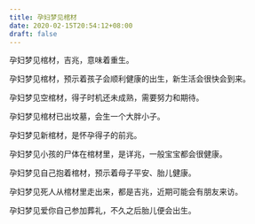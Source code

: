 ```yaml
---
title: 孕妇梦见棺材
date: 2020-02-15T20:54:12+08:00
draft: false
---
```


孕妇梦见棺材，吉兆，意味着重生。<br>

孕妇梦见棺材，预示着孩子会顺利健康的出生，新生活会很快会到来。<br>

孕妇梦见空棺材，得子时机还未成熟，需要努力和期待。<br>

孕妇梦见棺材已出坟墓，会生一个大胖小子。<br>

孕妇梦见新棺材，是怀孕得子的前兆。<br>

孕妇梦见小孩的尸体在棺材里，是详兆，一般宝宝都会很健康。<br>

孕妇梦见自己抱着棺材，预示着母子平安、胎儿健康。<br>

孕妇梦见死人从棺材里走出来，都是吉兆，近期可能会有朋友来访。<br>

孕妇梦见爱你自己参加葬礼，不久之后胎儿便会出生。<br>
